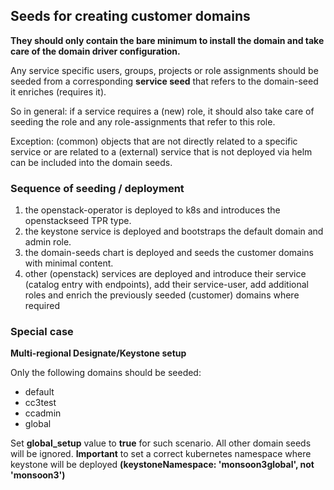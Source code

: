## Seeds for creating customer domains

**They should only contain the bare minimum to install the domain and take care of the domain driver configuration.**

Any service specific users, groups, projects or role assignments should be seeded from a corresponding **service seed** that refers to the domain-seed it enriches (requires it).

So in general: if a service requires a (new) role, it should also take care of seeding the role and any role-assignments that refer to this role.

Exception: (common) objects that are not directly related to a specific service or are related to a (external) service that is not deployed via helm can be included into the domain seeds.
 

### Sequence of seeding / deployment

1. the openstack-operator is deployed to k8s and introduces the openstackseed TPR type.
2. the keystone service is deployed and bootstraps the default domain and admin role.
3. the domain-seeds chart is deployed and seeds the customer domains with minimal content.
4. other (openstack) services are deployed and introduce their service (catalog entry with endpoints), add their service-user, add additional roles and enrich the previously seeded (customer) domains where required 


### Special case

**Multi-regional Designate/Keystone setup**

Only the following domains should be seeded:
- default
- cc3test
- ccadmin
- global

Set **global_setup** value to **true** for such scenario. All other domain seeds will be ignored.
**Important** to set a correct kubernetes namespace where keystone will be deployed **(keystoneNamespace: 'monsoon3global', not 'monsoon3')**
